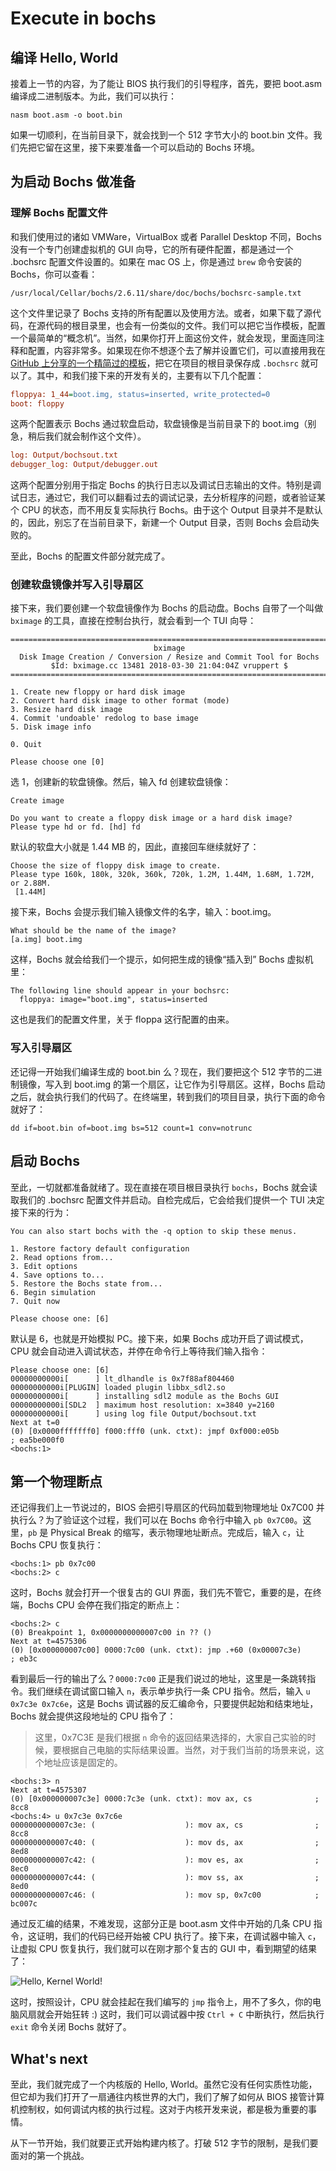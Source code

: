 # Execute in bochs

## 编译 Hello, World

接着上一节的内容，为了能让 BIOS 执行我们的引导程序，首先，要把 boot.asm 编译成二进制版本。为此，我们可以执行：

```shell
nasm boot.asm -o boot.bin
```

如果一切顺利，在当前目录下，就会找到一个 512 字节大小的 boot.bin 文件。我们先把它留在这里，接下来要准备一个可以启动的 Bochs 环境。

## 为启动 Bochs 做准备

### 理解 Bochs 配置文件

和我们使用过的诸如 VMWare，VirtualBox 或者 Parallel Desktop 不同，Bochs 没有一个专门创建虚拟机的 GUI 向导，它的所有硬件配置，都是通过一个 .bochsrc 配置文件设置的。如果在 mac OS 上，你是通过 `brew` 命令安装的 Bochs，你可以查看：

```shell
/usr/local/Cellar/bochs/2.6.11/share/doc/bochs/bochsrc-sample.txt
```

这个文件里记录了 Bochs 支持的所有配置以及使用方法。或者，如果下载了源代码，在源代码的根目录里，也会有一份类似的文件。我们可以把它当作模板，配置一个最简单的“概念机”。当然，如果你打开上面这份文件，就会发现，里面连同注释和配置，内容非常多。如果现在你不想逐个去了解并设置它们，可以直接用我在 [GitHub 上分享的一个精简过的模板](https://github.com/puretears/yuna/blob/master/.bochsrc)，把它在项目的根目录保存成 `.bochsrc` 就可以了。其中，和我们接下来的开发有关的，主要有以下几个配置：

```ini
floppya: 1_44=boot.img, status=inserted, write_protected=0
boot: floppy
```

这两个配置表示 Bochs 通过软盘启动，软盘镜像是当前目录下的 boot.img（别急，稍后我们就会制作这个文件）。

```ini
log: Output/bochsout.txt
debugger_log: Output/debugger.out
```

这两个配置分别用于指定 Bochs 的执行日志以及调试日志输出的文件。特别是调试日志，通过它，我们可以翻看过去的调试记录，去分析程序的问题，或者验证某个 CPU 的状态，而不用反复实际执行 Bochs。由于这个 Output 目录并不是默认的，因此，别忘了在当前目录下，新建一个 Output 目录，否则 Bochs 会启动失败的。

至此，Bochs 的配置文件部分就完成了。

### 创建软盘镜像并写入引导扇区

接下来，我们要创建一个软盘镜像作为 Bochs 的启动盘。Bochs 自带了一个叫做 `bximage` 的工具，直接在控制台执行，就会看到一个 TUI 向导：

```shell
========================================================================
                                bximage
  Disk Image Creation / Conversion / Resize and Commit Tool for Bochs
         $Id: bximage.cc 13481 2018-03-30 21:04:04Z vruppert $
========================================================================

1. Create new floppy or hard disk image
2. Convert hard disk image to other format (mode)
3. Resize hard disk image
4. Commit 'undoable' redolog to base image
5. Disk image info

0. Quit

Please choose one [0]
```

选 1，创建新的软盘镜像。然后，输入 fd 创建软盘镜像：

```shell
Create image

Do you want to create a floppy disk image or a hard disk image?
Please type hd or fd. [hd] fd
```

默认的软盘大小就是 1.44 MB 的，因此，直接回车继续就好了：

```shell
Choose the size of floppy disk image to create.
Please type 160k, 180k, 320k, 360k, 720k, 1.2M, 1.44M, 1.68M, 1.72M, or 2.88M.
 [1.44M]
```

接下来，Bochs 会提示我们输入镜像文件的名字，输入：boot.img。

```shell
What should be the name of the image?
[a.img] boot.img
```

这样，Bochs 就会给我们一个提示，如何把生成的镜像“插入到” Bochs 虚拟机里：

```shell
The following line should appear in your bochsrc:
  floppya: image="boot.img", status=inserted
```

这也是我们的配置文件里，关于 floppa 这行配置的由来。

### 写入引导扇区

还记得一开始我们编译生成的 boot.bin 么？现在，我们要把这个 512 字节的二进制镜像，写入到 boot.img 的第一个扇区，让它作为引导扇区。这样，Bochs 启动之后，就会执行我们的代码了。在终端里，转到我们的项目目录，执行下面的命令就好了：

```shell
dd if=boot.bin of=boot.img bs=512 count=1 conv=notrunc
```

## 启动 Bochs

至此，一切就都准备就绪了。现在直接在项目根目录执行 `bochs`，Bochs 就会读取我们的 .bochsrc 配置文件并启动。自检完成后，它会给我们提供一个 TUI 决定接下来的行为：

```shell
You can also start bochs with the -q option to skip these menus.

1. Restore factory default configuration
2. Read options from...
3. Edit options
4. Save options to...
5. Restore the Bochs state from...
6. Begin simulation
7. Quit now

Please choose one: [6]
```

默认是 6，也就是开始模拟 PC。接下来，如果 Bochs 成功开启了调试模式，CPU 就会自动进入调试状态，并停在命令行上等待我们输入指令：

```shell
Please choose one: [6]
00000000000i[      ] lt_dlhandle is 0x7f88af804460
00000000000i[PLUGIN] loaded plugin libbx_sdl2.so
00000000000i[      ] installing sdl2 module as the Bochs GUI
00000000000i[SDL2  ] maximum host resolution: x=3840 y=2160
00000000000i[      ] using log file Output/bochsout.txt
Next at t=0
(0) [0x0000fffffff0] f000:fff0 (unk. ctxt): jmpf 0xf000:e05b          ; ea5be000f0
<bochs:1>
```

## 第一个物理断点

还记得我们上一节说过的，BIOS 会把引导扇区的代码加载到物理地址 0x7C00 并执行么？为了验证这个过程，我们可以在 Bochs 命令行中输入 `pb 0x7C00`。这里，`pb` 是 Physical Break 的缩写，表示物理地址断点。完成后，输入 `c`，让 Bochs CPU 恢复执行：

```shell
<bochs:1> pb 0x7c00
<bochs:2> c
```

这时，Bochs 就会打开一个很复古的 GUI 界面，我们先不管它，重要的是，在终端，Bochs CPU 会停在我们指定的断点上：

```shell
<bochs:2> c
(0) Breakpoint 1, 0x0000000000007c00 in ?? ()
Next at t=4575306
(0) [0x000000007c00] 0000:7c00 (unk. ctxt): jmp .+60 (0x00007c3e)     ; eb3c
```

看到最后一行的输出了么？`0000:7c00` 正是我们说过的地址，这里是一条跳转指令。我们继续在调试窗口输入 `n`，表示单步执行一条 CPU 指令。然后，输入 `u 0x7c3e 0x7c6e`，这是 Bochs 调试器的反汇编命令，只要提供起始和结束地址，Bochs 就会提供这段地址的 CPU 指令了：

> 这里，0x7C3E 是我们根据 `n` 命令的返回结果选择的，大家自己实验的时候，要根据自己电脑的实际结果设置。当然，对于我们当前的场景来说，这个地址应该是固定的。

```shell
<bochs:3> n
Next at t=4575307
(0) [0x000000007c3e] 0000:7c3e (unk. ctxt): mov ax, cs              ; 8cc8
<bochs:4> u 0x7c3e 0x7c6e
0000000000007c3e: (                    ): mov ax, cs                ; 8cc8
0000000000007c40: (                    ): mov ds, ax                ; 8ed8
0000000000007c42: (                    ): mov es, ax                ; 8ec0
0000000000007c44: (                    ): mov ss, ax                ; 8ed0
0000000000007c46: (                    ): mov sp, 0x7c00            ; bc007c
```

通过反汇编的结果，不难发现，这部分正是 boot.asm 文件中开始的几条 CPU 指令，这证明，我们的代码已经开始被 CPU 执行了。接下来，在调试器中输入 `c`，让虚拟 CPU 恢复执行，我们就可以在刚才那个复古的 GUI 中，看到期望的结果了：

![Hello, Kernel World!](Images/execute-in-bochs-1@2x.jpg)

这时，按照设计，CPU 就会挂起在我们编写的 `jmp` 指令上，用不了多久，你的电脑风扇就会开始狂转 :) 这时，我们可以调试器中按 `Ctrl + C` 中断执行，然后执行 `exit` 命令关闭 Bochs 就好了。

## What's next

至此，我们就完成了一个内核版的 Hello, World。虽然它没有任何实质性功能，但它却为我们打开了一扇通往内核世界的大门，我们了解了如何从 BIOS 接管计算机控制权，如何调试内核的执行过程。这对于内核开发来说，都是极为重要的事情。

从下一节开始，我们就要正式开始构建内核了。打破 512 字节的限制，是我们要面对的第一个挑战。
